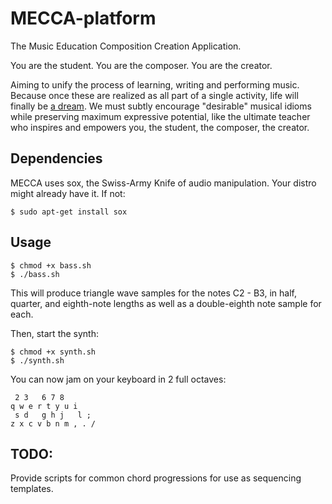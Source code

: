 # MECCA-platform
The Music Education Composition Creation Application.

You are the student.
You are the composer.
You are the creator.

Aiming to unify the process of learning, writing and performing music. Because once these are realized as all part of a single activity, life will finally be [a dream](https://www.youtube.com/watch?v=0TgrorCZg80). We must subtly encourage "desirable" musical idioms while preserving maximum expressive potential, like the ultimate teacher who inspires and empowers you, the student, the composer, the creator.

## Dependencies
MECCA uses sox, the Swiss-Army Knife of audio manipulation. Your distro might already have it.
If not:

    $ sudo apt-get install sox


## Usage

    $ chmod +x bass.sh
    $ ./bass.sh

This will produce triangle wave samples for the notes C2 - B3, in half, quarter, and eighth-note lengths as well as a double-eighth note sample for each. 

Then, start the synth:

    $ chmod +x synth.sh
    $ ./synth.sh
    
You can now jam on your keyboard in 2 full octaves:

     2 3   6 7 8
    q w e r t y u i
     s d   g h j   l ;
    z x c v b n m , . /


## TODO:

Provide scripts for common chord progressions for use as sequencing templates.
